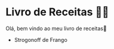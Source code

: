 # Livro de Receitas :woman_cook:

Olá, bem vindo ao meu livro de receitas:wave:

- Strogonoff de Frango

